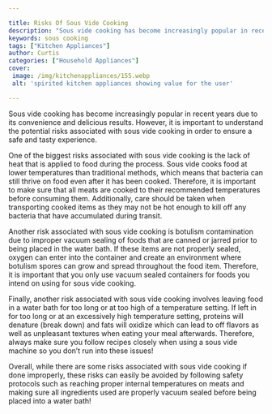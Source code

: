 ```yaml
---

title: Risks Of Sous Vide Cooking
description: "Sous vide cooking has become increasingly popular in recent years due to its convenience and delicious results. However, it is imp...keep going and find out"
keywords: sous cooking
tags: ["Kitchen Appliances"]
author: Curtis
categories: ["Household Appliances"]
cover: 
 image: /img/kitchenappliances/155.webp
 alt: 'spirited kitchen appliances showing value for the user'

---
```


Sous vide cooking has become increasingly popular in recent years due to its convenience and delicious results. However, it is important to understand the potential risks associated with sous vide cooking in order to ensure a safe and tasty experience.

One of the biggest risks associated with sous vide cooking is the lack of heat that is applied to food during the process. Sous vide cooks food at lower temperatures than traditional methods, which means that bacteria can still thrive on food even after it has been cooked. Therefore, it is important to make sure that all meats are cooked to their recommended temperatures before consuming them. Additionally, care should be taken when transporting cooked items as they may not be hot enough to kill off any bacteria that have accumulated during transit. 

Another risk associated with sous vide cooking is botulism contamination due to improper vacuum sealing of foods that are canned or jarred prior to being placed in the water bath. If these items are not properly sealed, oxygen can enter into the container and create an environment where botulism spores can grow and spread throughout the food item. Therefore, it is important that you only use vacuum sealed containers for foods you intend on using for sous vide cooking. 

Finally, another risk associated with sous vide cooking involves leaving food in a water bath for too long or at too high of a temperature setting. If left in for too long or at an excessively high temperature setting, proteins will denature (break down) and fats will oxidize which can lead to off flavors as well as unpleasant textures when eating your meal afterwards. Therefore, always make sure you follow recipes closely when using a sous vide machine so you don’t run into these issues! 

Overall, while there are some risks associated with sous vide cooking if done improperly, these risks can easily be avoided by following safety protocols such as reaching proper internal temperatures on meats and making sure all ingredients used are properly vacuum sealed before being placed into a water bath!

